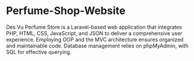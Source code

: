 # Perfume-Shop-Website
Des Vu Perfume Store is a Laravel-based web application that integrates PHP, HTML, CSS, JavaScript, and JSON to deliver a comprehensive user experience. Employing OOP and the MVC architecture ensures organized and maintainable code. Database management relies on phpMyAdmin, with SQL for effective querying.
